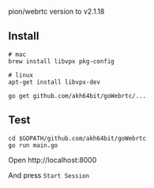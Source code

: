 pion/webrtc version to v2.1.18

## Install

```
# mac
brew install libvpx pkg-config

# linux
apt-get install libvpx-dev
```

```
go get github.com/akh64bit/goWebrtc/...
```

## Test

```
cd $GOPATH/github.com/akh64bit/goWebrtc
go run main.go
```

Open http://localhost:8000

And press `Start Session`
